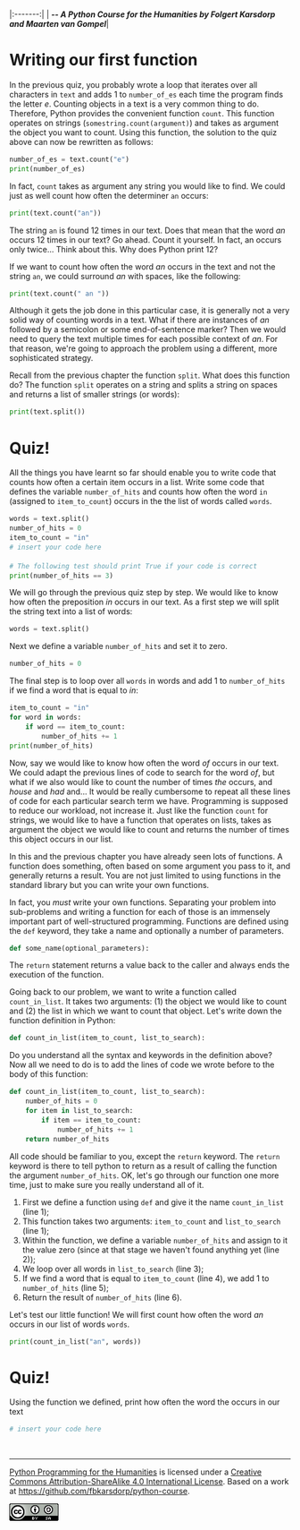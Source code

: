 
<BR>

|:-------:|
| <span style="font-size: 100%"><b>_-- A Python Course for the Humanities by Folgert Karsdorp and Maarten van Gompel_</b></span>|

# Writing our first function

In the previous quiz, you probably wrote a loop that iterates over all characters in `text` and adds 1 to `number_of_es` each time the program finds the letter _e_. Counting objects in a text is a very common thing to do. Therefore, Python provides the convenient function `count`. This function operates on strings (`somestring.count(argument)`) and takes as argument the object you want to count. Using this function, the solution to the quiz above can now be rewritten as follows:

```python
number_of_es = text.count("e")
print(number_of_es)
```

In fact, `count` takes as argument any string you would like to find. We could just as well count how often the determiner `an` occurs:

```python
print(text.count("an"))
```

The string `an` is found 12 times in our text. Does that mean that the word _an_ occurs 12 times in our text? Go ahead. Count it yourself. In fact, an occurs only twice... Think about this. Why does Python print 12?

If we want to count how often the word _an_ occurs in the text and not the string `an`, we could surround _an_ with spaces, like the following:

```python
print(text.count(" an "))
```

Although it gets the job done in this particular case, it is generally not a very solid way of counting words in a text. What if there are instances of _an_ followed by a semicolon or some end-of-sentence marker? Then we would need to query the text multiple times for each possible context of _an_. For that reason, we're going to approach the problem using a different, more sophisticated strategy.

Recall from the previous chapter the function `split`. What does this function do? The function `split` operates on a string and splits a string on spaces and returns a list of smaller strings (or words):

```python
print(text.split())
```

# Quiz!

All the things you have learnt so far should enable you to write code that counts how often a certain item occurs in a list. Write some code that defines the variable `number_of_hits` and counts how often the word `in` (assigned to `item_to_count`) occurs in the the list of words called `words`.

```python
words = text.split()
number_of_hits = 0
item_to_count = "in"
# insert your code here

# The following test should print True if your code is correct 
print(number_of_hits == 3)
```

We will go through the previous quiz step by step. We would like to know how often the preposition _in_ occurs in our text. As a first step we will split the string text into a list of words:

```python
words = text.split()
```

Next we define a variable `number_of_hits` and set it to zero.

```python
number_of_hits = 0
```

The final step is to loop over all `words` in words and add 1 to `number_of_hits` if we find a word that is equal to _in_:

```python
item_to_count = "in"
for word in words:
    if word == item_to_count:
        number_of_hits += 1
print(number_of_hits)
```

Now, say we would like to know how often the word _of_ occurs in our text. We could adapt the previous lines of code to search for the word _of_, but what if we also would like to count the number of times _the_ occurs, and _house_ and _had_ and... It would be really cumbersome to repeat all these lines of code for each particular search term we have. Programming is supposed to reduce our workload, not increase it. Just like the function `count` for strings, we would like to have a function that operates on lists, takes as argument the object we would like to count and returns the number of times this object occurs in our list.

In this and the previous chapter you have already seen lots of functions. A function does something, often based on some argument you pass to it, and generally returns a result. You are not just limited to using functions in the standard library but you can write your own functions.

In fact, you _must_ write your own functions. Separating your problem into sub-problems and writing a function for each of those is an immensely important part of well-structured programming. Functions are defined using the `def` keyword, they take a name and optionally a number of parameters.

```python
def some_name(optional_parameters):
```

The `return` statement returns a value back to the caller and always ends the execution of the function.

Going back to our problem, we want to write a function called `count_in_list`. It takes two arguments: (1) the object we would like to count and (2) the list in which we want to count that object. Let's write down the function definition in Python:

```python
def count_in_list(item_to_count, list_to_search):
```

Do you understand all the syntax and keywords in the definition above? Now all we need to do is to add the lines of code we wrote before to the body of this function:

```python
def count_in_list(item_to_count, list_to_search): 
    number_of_hits = 0                            
    for item in list_to_search:                   
        if item == item_to_count:                 
            number_of_hits += 1                   
    return number_of_hits                         
```

All code should be familiar to you, except the `return` keyword. The `return` keyword is there to tell python to return as a result of calling the function the argument `number_of_hits`. OK, let's go through our function one more time, just to make sure you really understand all of it.

1. First we define a function using `def` and give it the name `count_in_list` (line 1);
1. This function takes two arguments: `item_to_count` and `list_to_search` (line 1);
1. Within the function, we define a variable `number_of_hits` and assign to it the value zero (since at that stage we haven't found anything yet (line 2));
1. We loop over all words in `list_to_search` (line 3);
1. If we find a word that is equal to `item_to_count` (line 4), we add 1 to `number_of_hits` (line 5);
1. Return the result of `number_of_hits` (line 6).

Let's test our little function! We will first count how often the word _an_ occurs in our list of words `words`.

```python
print(count_in_list("an", words))
```

# Quiz!

Using the function we defined, print how often the word the occurs in our text

```python
# insert your code here
```

<BR>

----

[Python Programming for the Humanities](http://fbkarsdorp.github.io/python-course) is licensed under a [Creative Commons Attribution-ShareAlike 4.0 International License](https://creativecommons.org/licenses/by-sa/4.0/). Based on a work at https://github.com/fbkarsdorp/python-course.

![Creative Commons](../graphics/CreativeCommons.png)
